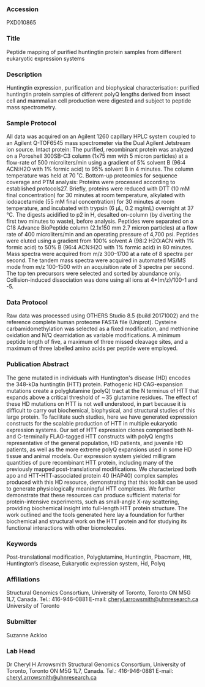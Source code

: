 ### Accession
PXD010865

### Title
Peptide mapping of purified huntingtin protein samples from different eukaryotic expression systems

### Description
Huntingtin expression, purification and biophysical characterisation: purified huntingtin protein samples of different polyQ lengths derived from insect cell and mammalian cell production were digested and subject to peptide mass spectrometry.

### Sample Protocol
All data was acquired on an Agilent 1260 capillary HPLC system coupled to an Agilent Q-TOF6545 mass spectrometer via the Dual Agilent Jetstream ion source.  Intact protein: The purified, recombinant protein was analyzed on a Poroshell 300SB-C3 column (1x75 mm with 5 micron particles) at a flow-rate of 500 microliters/min using a gradient of 5% solvent B (96:4 ACN:H2O with 1% formic acid) to 95% solvent B in 4 minutes. The column temperature was held at 70 ˚C. Bottom-up proteomics for sequence coverage and PTM analysis: Proteins were processed according to established protocols27. Briefly, proteins were reduced with DTT (10 mM final concentration) for 30 minutes at room temperature, alkylated with iodoacetamide (55 mM final concentration) for 30 minutes at room temperature, and incubated with trypsin (6 µL, 0.2 mg/mL) overnight at 37 °C. The digests acidified to p2 in H, desalted on-column (by diverting the first two minutes to waste), before analysis.  Peptides were separated on a C18 Advance BioPeptide column (2.1x150 mm 2.7 micron particles) at a flow rate of 400 microliters/min and an operating pressure of 4,700 psi. Peptides were eluted using a gradient from 100% solvent A (98:2 H2O:ACN with 1% formic acid) to 50% B (96:4 ACN:H2O with 1% formic acid) in 80 minutes. Mass spectra were acquired from m/z 300–1700 at a rate of 8 spectra per second. The tandem mass spectra were acquired in automated MS/MS mode from m/z 100-1500 with an acquisition rate of 3 spectra per second. The top ten precursors were selected and sorted by abundance only. Collision-induced dissociation was done using all ions at 4*(m/z)/100-1 and -5.

### Data Protocol
Raw data was processed using OTHERS Studio 8.5 (build 20171002) and the reference complete human proteome FASTA file (Uniprot). Cysteine carbamidomethylation was selected as a fixed modification, and methionine oxidation and N/Q deamidation as variable modifications. A minimum peptide length of five, a maximum of three missed cleavage sites, and a maximum of three labelled amino acids per peptide were employed.

### Publication Abstract
The gene mutated in individuals with Huntington's disease (HD) encodes the 348-kDa huntingtin (HTT) protein. Pathogenic HD CAG-expansion mutations create a polyglutamine (polyQ) tract at the N terminus of HTT that expands above a critical threshold of &#x223c;35 glutamine residues. The effect of these HD mutations on HTT is not well understood, in part because it is difficult to carry out biochemical, biophysical, and structural studies of this large protein. To facilitate such studies, here we have generated expression constructs for the scalable production of HTT in multiple eukaryotic expression systems. Our set of HTT expression clones comprised both N- and C-terminally FLAG-tagged HTT constructs with polyQ lengths representative of the general population, HD patients, and juvenile HD patients, as well as the more extreme polyQ expansions used in some HD tissue and animal models. Our expression system yielded milligram quantities of pure recombinant HTT protein, including many of the previously mapped post-translational modifications. We characterized both apo and HTT-HTT-associated protein 40 (HAP40) complex samples produced with this HD resource, demonstrating that this toolkit can be used to generate physiologically meaningful HTT complexes. We further demonstrate that these resources can produce sufficient material for protein-intensive experiments, such as small-angle X-ray scattering, providing biochemical insight into full-length HTT protein structure. The work outlined and the tools generated here lay a foundation for further biochemical and structural work on the HTT protein and for studying its functional interactions with other biomolecules.

### Keywords
Post-translational modification, Polyglutamine, Huntingtin, Pbacmam, Htt, Huntington’s disease, Eukaryotic expression system, Hd, Polyq

### Affiliations
Structural Genomics Consortium, University of Toronto,  Toronto ON M5G 1L7, Canada.   Tel.: 416-946-0881 E-mail: cheryl.arrowsmith@uhnresearch.ca
University of Toronto

### Submitter
Suzanne Ackloo

### Lab Head
Dr Cheryl H Arrowsmith
Structural Genomics Consortium, University of Toronto,  Toronto ON M5G 1L7, Canada.   Tel.: 416-946-0881 E-mail: cheryl.arrowsmith@uhnresearch.ca


